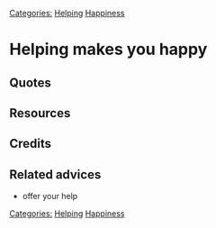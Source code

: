 [Categories:](../Categories/index.md) [Helping](../Categories/Helping.md) [Happiness](../Categories/Happiness.md)
# Helping makes you happy

## Quotes

## Resources

## Credits

## Related advices

- offer your help

[Categories:](../Categories/index.md) [Helping](../Categories/Helping.md) [Happiness](../Categories/Happiness.md)